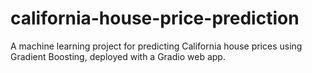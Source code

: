 # california-house-price-prediction
A machine learning project for predicting California house prices using Gradient Boosting, deployed with a Gradio web app.
